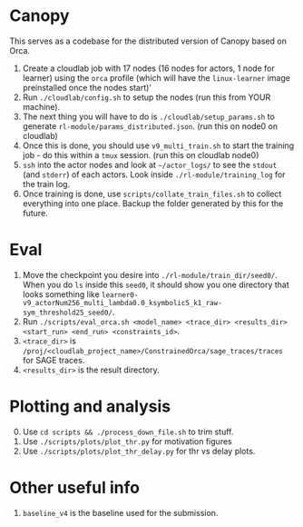 # Canopy

This serves as a codebase for the distributed version of Canopy based on Orca.

1. Create a cloudlab job with 17 nodes (16 nodes for actors, 1 node for learner) using the `orca` profile (which will have the `linux-learner` image preinstalled once the nodes start)'
2. Run `./cloudlab/config.sh` to setup the nodes (run this from YOUR machine).
3. The next thing you will have to do is `./cloudlab/setup_params.sh` to generate `rl-module/params_distributed.json`. (run this on node0 on cloudlab)
4. Once this is done, you should use `v9_multi_train.sh` to start the training job - do this within a `tmux` session. (run this on cloudlab node0)
5. `ssh` into the actor nodes and look at `~/actor_logs/` to see the `stdout` (and `stderr`) of each actors. Look inside `./rl-module/training_log` for the train log.
6. Once training is done,  use `scripts/collate_train_files.sh` to collect everything into one place. Backup the folder generated by this for the future.

# Eval
1. Move the checkpoint you desire into `./rl-module/train_dir/seed0/`. When you do `ls` inside this `seed0`, it should show you one directory that looks something like `learner0-v9_actorNum256_multi_lambda0.0_ksymbolic5_k1_raw-sym_threshold25_seed0/`.
2. Run `./scripts/eval_orca.sh <model_name> <trace_dir> <results_dir> <start_run> <end_run> <constraints_id>`.
3. `<trace_dir>` is `/proj/<cloudlab_project_name>/ConstrainedOrca/sage_traces/traces` for SAGE traces.
4. `<results_dir>` is the result directory.

# Plotting and analysis
0. Use `cd scripts && ./process_down_file.sh` to trim stuff.
1. Use `./scripts/plots/plot_thr.py` for motivation figures
2. Use `./scripts/plots/plot_thr_delay.py` for thr vs delay plots.

# Other useful info
1. `baseline_v4` is the baseline used for the submission.

